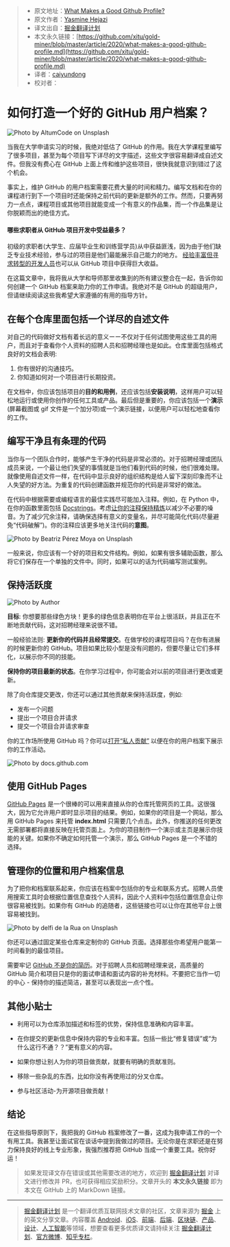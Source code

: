 > * 原文地址：[What Makes a Good Github Profile?](https://codeburst.io/what-makes-a-good-github-profile-ced754284e3d)
> * 原文作者：[Yasmine Hejazi](https://medium.com/@yazihejazi)
> * 译文出自：[掘金翻译计划](https://github.com/xitu/gold-miner)
> * 本文永久链接：[https://github.com/xitu/gold-miner/blob/master/article/2020/what-makes-a-good-github-profile.md](https://github.com/xitu/gold-miner/blob/master/article/2020/what-makes-a-good-github-profile.md)
> * 译者：[caiyundong](http://github.com/caiyundong)
> * 校对者：

# 如何打造一个好的 GitHub 用户档案？

![Photo by [AltumCode](https://unsplash.com/@altumcode?utm_source=medium&utm_medium=referral) on [Unsplash](https://unsplash.com?utm_source=medium&utm_medium=referral)](https://cdn-images-1.medium.com/max/10000/0*iwSXtYiyA_BR6bmg)

当我在大学申请实习的时候，我绝对低估了 GitHub 的作用。我在大学课程里编写了很多项目，甚至为每个项目写下详尽的文字描述，这些文字很容易翻译成自述文件。但我没有费心在 GitHub 上面上传和维护这些项目，很快我就意识到错过了这个机会。

事实上，维护 GitHub 的用户档案需要花费大量的时间和精力。编写文档和在你的课程进行到下一个项目时还能保持之前代码的更新是额外的工作。然而，只要再努力一点点，课程项目或其他项目就能变成一个有意义的作品集，而一个作品集是让你脱颖而出的绝佳方式。

#### 哪些求职者从 GitHub 项目开发中受益最多？

初级的求职者(大学生、应届毕业生和训练营学员)从中获益匪浅，因为由于他们缺乏专业技术经验，参与过的项目是他们最能展示自己能力的地方。 [经验丰富但寻求转型的开发人员](https://techbeacon.com/app-dev-testing/what-do-job-seeking-developers-need-their-github)也可以从 GitHub 项目中获得巨大收益。

在这篇文章中，我将我从大学和导师那里收集到的所有建议整合在一起，告诉你如何创建一个 GitHub 档案来助力你的工作申请。我绝对不是 GitHub 的超级用户，但请继续阅读这些我希望大家遵循的有用的指导方针。

## 在每个仓库里面包括一个详尽的自述文件

对自己的代码做好文档有着长远的意义ーー不仅对于任何试图使用这些工具的用户，而且对于查看你个人资料的招聘人员和招聘经理也是如此。仓库里面包括格式良好的文档会表明:

1. 你有很好的沟通技巧。
2. 你知道如何对一个项目进行长期投资。

在文档中，你应该包括项目的**目的和用例**，还应该包括**安装说明**，这样用户可以轻松地运行或使用你创作的任何工具或产品。最后但是重要的，你应该包括一个**演示**(屏幕截图或 gif 文件是一个加分项)或一个演示链接，以便用户可以轻松地查看你的工作。

## 编写干净且有条理的代码

当你与一个团队合作时，能够产生干净的代码是非常必须的。对于招聘经理或团队成员来说，一个最让他们失望的事情就是当他们看到代码的时候，他们很难处理。就像使用自述文件一样，在代码中显示良好的组织结构是给人留下深刻印象而不让人失望的好方法。为重复的代码创建函数并规范你的代码是非常好的做法。

在代码中根据需要或编程语言的最佳实践尽可能加入注释。例如，在 Python 中，在你的函数里面包括 [Docstrings](https://www.datacamp.com/community/tutorials/docstrings-python?utm_source=adwords_ppc&utm_campaignid=1565261270&utm_adgroupid=67750485268&utm_device=c&utm_keyword=&utm_matchtype=b&utm_network=g&utm_adpostion=&utm_creative=332661264374&utm_targetid=aud-299261629574:dsa-429603003980&utm_loc_interest_ms=&utm_loc_physical_ms=9033348&gclid=CjwKCAjwq_D7BRADEiwAVMDdHtPFljxXsIaMpcyiPjdYBJrUmC2oCkQw7G7bVGfHzUHwE_k-FwogHhoCqtEQAvD_BwE)。考虑[让你的注释保持精炼]( https://medium.com/better-programming/comments-in-your-code-730cfd1dde02)以减少不必要的噪音。为了减少冗余注释，请确保选择有意义的变量名，并尽可能简化代码(尽量避免“代码破解”)。你的注释应该更多地关注代码的**意图**。

![Photo by [Beatriz Pérez Moya](https://unsplash.com/@beatriz_perez?utm_source=medium&utm_medium=referral) on [Unsplash](https://unsplash.com?utm_source=medium&utm_medium=referral)](https://cdn-images-1.medium.com/max/9856/0*1eUO9v7-DxCaSx01)

一般来说，你应该有一个好的项目和文件结构。例如，如果有很多辅助函数，那么将它们保存在一个单独的文件中。同时，如果可以的话为代码编写测试案例。

## 保持活跃度

![Photo by Author](https://cdn-images-1.medium.com/max/2876/1*lm1C-Qngubphko9-OqvvFg.jpeg)

**目标**: 你想要那些绿色方块！更多的绿色信息表明你在平台上很活跃，并且正在不断地贡献代码，这对招聘经理来说很不错。

一般经验法则: **更新你的代码并且经常提交**。在做学校的课程项目吗？在你有进展的时候更新你的 GitHub。项目如果比较小型是没有问题的，但要尽量让它们多样化，以展示你不同的技能。

**保持你的项目最新的状态**。在你学习过程中，你可能会对以前的项目进行更改或更新。

除了向仓库提交更改，你还可以通过其他贡献来保持活跃度，例如:

* 发布一个问题
* 提出一个项目合并请求
* 提交一个项目合并请求审查

你的工作场所使用 GitHub 吗？你可以[打开“私人贡献”](https://docs.github.com/en/free-pro-team@latest/github/setting-up-and-managing-your-github-profile/showing-an-overview-of-your-activity-on-your-profile) 以便在你的用户档案下展示你的工作活动。

![Photo by docs.github.com](https://cdn-images-1.medium.com/max/2000/1*HbJR9Zk1nLob1X_hylb4XQ.png)

## 使用 GitHub Pages

[GitHub Pages](https://pages.github.com/) 是一个很棒的可以用来直接从你的仓库托管网页的工具。这很强大，因为它允许用户即时显示项目的结果。例如，如果你的项目是一个网站，那么用 GitHub Pages 来托管 **index.html** 只需要几个点击。此外，你推送的任何更改无需部署都将直接反映在托管页面上。为你的项目制作一个演示或主页是展示你技能的关键。如果你不确定如何托管一个演示，那么 GitHub Pages 是一个不错的选择。

## 管理你的位置和用户档案信息

为了把你和档案联系起来，你应该在档案中包括你的专业和联系方式。招聘人员使用搜索工具时会根据位置信息查找个人资料，因此个人资料中包括位置信息会让你很容易被找到。如果你有 GitHub 的追随者，这些链接也可以让你在其他平台上很容易被找到。

![Photo by [delfi de la Rua](https://unsplash.com/@delfidelarua7?utm_source=medium&utm_medium=referral) on [Unsplash](https://unsplash.com?utm_source=medium&utm_medium=referral)](https://cdn-images-1.medium.com/max/6912/0*N7XsHBKoAstQRGGR)

你还可以通过固定某些仓库来定制你的 GitHub 页面。选择那些你希望用户能第一时间看到的最佳项目。

需要牢记 [GitHub 不是你的简历](https://blog.jcoglan.com/2013/11/15/why-github-is-not-your-cv/)。对于招聘人员和招聘经理来说，高质量的 GitHub 简介和项目只是你的面试申请和面试内容的补充材料。不要把它当作一切的中心 - 保持你的描述简洁，甚至可以表现出一点个性。

## 其他小贴士

* 利用可以为仓库添加描述和标签的优势，保持信息准确和内容丰富。

* 在你提交的更新信息中保持内容的专业和丰富。包括一些比“修复错误”或“为什么这行不通？？”更有意义的内容。

* 如果你想让别人为你的项目做贡献，就要有明确的贡献准则。

* 移除一些杂乱的东西，比如你没有再使用过的分叉仓库。

* 参与社区活动-为开源项目做贡献！

## 结论

在这些指导原则下，我把我的 GitHub 档案修改了一番，这成为我申请工作的一个有用工具。我甚至让面试官在谈话中提到我做过的项目。无论你是在求职还是在努力保持良好的线上专业形象，我强烈推荐把 GitHub 当成一个重要工具。祝你好运！

> 如果发现译文存在错误或其他需要改进的地方，欢迎到 [掘金翻译计划](https://github.com/xitu/gold-miner) 对译文进行修改并 PR，也可获得相应奖励积分。文章开头的 **本文永久链接** 即为本文在 GitHub 上的 MarkDown 链接。

---

> [掘金翻译计划](https://github.com/xitu/gold-miner) 是一个翻译优质互联网技术文章的社区，文章来源为 [掘金](https://juejin.im) 上的英文分享文章。内容覆盖 [Android](https://github.com/xitu/gold-miner#android)、[iOS](https://github.com/xitu/gold-miner#ios)、[前端](https://github.com/xitu/gold-miner#前端)、[后端](https://github.com/xitu/gold-miner#后端)、[区块链](https://github.com/xitu/gold-miner#区块链)、[产品](https://github.com/xitu/gold-miner#产品)、[设计](https://github.com/xitu/gold-miner#设计)、[人工智能](https://github.com/xitu/gold-miner#人工智能)等领域，想要查看更多优质译文请持续关注 [掘金翻译计划](https://github.com/xitu/gold-miner)、[官方微博](http://weibo.com/juejinfanyi)、[知乎专栏](https://zhuanlan.zhihu.com/juejinfanyi)。
